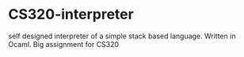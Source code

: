 # CS320-interpreter
self designed interpreter of a simple stack based language. Written in Ocaml. Big assignment for CS320
